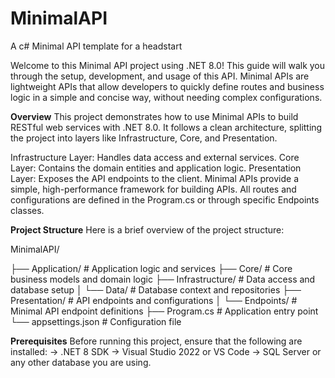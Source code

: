 # MinimalAPI
A c# Minimal API template for a headstart

Welcome to this Minimal API project using .NET 8.0! This guide will walk you through the setup, development, and usage of this API. Minimal APIs are lightweight APIs that allow developers to quickly define routes and business logic in a simple and concise way, without needing complex configurations.

**Overview**
This project demonstrates how to use Minimal APIs to build RESTful web services with .NET 8.0. It follows a clean architecture, splitting the project into layers like Infrastructure, Core, and Presentation.

Infrastructure Layer: Handles data access and external services.
Core Layer: Contains the domain entities and application logic.
Presentation Layer: Exposes the API endpoints to the client.
Minimal APIs provide a simple, high-performance framework for building APIs. All routes and configurations are defined in the Program.cs or through specific Endpoints classes.

**Project Structure**
Here is a brief overview of the project structure:

MinimalAPI/

├── Application/              # Application logic and services
├── Core/                     # Core business models and domain logic
├── Infrastructure/           # Data access and database setup
│   └── Data/                 # Database context and repositories
├── Presentation/             # API endpoints and configurations
│   └── Endpoints/            # Minimal API endpoint definitions
├── Program.cs                # Application entry point
└── appsettings.json          # Configuration file

**Prerequisites**
Before running this project, ensure that the following are installed:
-> .NET 8 SDK
-> Visual Studio 2022 or VS Code
-> SQL Server or any other database you are using.

